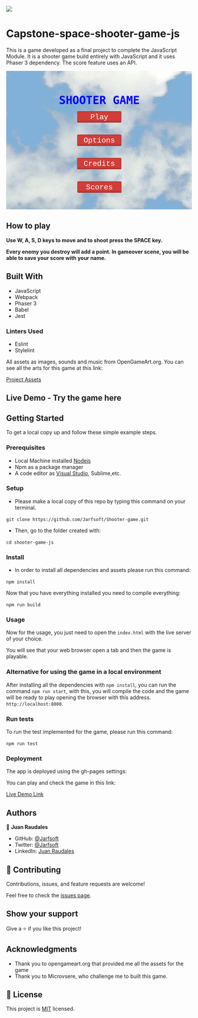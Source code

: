 ![](https://img.shields.io/badge/Microverse-blueviolet)

# Capstone-space-shooter-game-js

This is a game developed as a final project to complete the JavaScript Module. It is a shooter game build entirely with JavaScript and it uses Phaser 3 dependency. The score feature uses an API.

![screenshot](./assets/screenshot.png)

## How to play

**Use W, A, S, D keys to move and to shoot press the SPACE key.**

**Every enemy you destroy will add a point. In gameover scene, you will be able to save your score with your name.**

## Built With

- JavaScript
- Webpack
- Phaser 3
- Babel
- Jest

### Linters Used

- Eslint
- Stylelint

All assets as images, sounds and music from OpenGameArt.org.
You can see all the arts for this game at this link:

[Project Assets](https://opengameart.org/content/space-shooter-redux)

## Live Demo - Try the game here




## Getting Started

To get a local copy up and follow these simple example steps.

### Prerequisites

- Local Machine installed [Nodejs](https://nodejs.org/en/download/)
- Npm as a package manager
- A code editor as [Visual Studio](https://code.visualstudio.com/download), Sublime,etc.

### Setup

- Please make a local copy of this repo by typing this command on your terminal.

`git clone https://github.com/Jarfsoft/Shooter-game.git`

- Then, go to the folder created with:

`cd shooter-game-js`


### Install

- In order to install all dependencies and assets please run this command:

`npm install`

Now that you have everything installed you need to compile everything:

`npm run build`

### Usage

Now for the usage, you just need to open the `index.html` with the live server of your choice.

You will see that your web browser open a tab and then the game is playable.

### Alternative for using the game in a local environment

After installing all the dependencies with `npm install`, you can run the command `npm run start`, with this, you will compile the code and the game will be ready to play opening the browser with this address. `http://localhost:8000`.

### Run tests

To run the test implemented for the game, please run this command:

`npm run test`

### Deployment

The app is deployed using the gh-pages settings:

You can play and check the game in this link:

[Live Demo Link]()


## Authors

👤  **Juan Raudales**

- GitHub: [@Jarfsoft](https://github.com/Jarfsoft)
- Twitter: [@Jarfsoft](https://twitter.com/alejot)
- LinkedIn: [Juan Raudales](https://www.linkedin.com/in/juan-raudales-flores-7b0a3b113/)

## 🤝 Contributing

Contributions, issues, and feature requests are welcome!

Feel free to check the [issues page](https://github.com/Jarfsoft/Shooter-game/issues).

## Show your support

Give a ⭐️ if you like this project!

## Acknowledgments

- Thank you to opengameart.org that provided me all the assets for the game
- Thank you to Microvsere, who challenge me to built this game.

## 📝 License

This project is [MIT](lic.url) licensed.